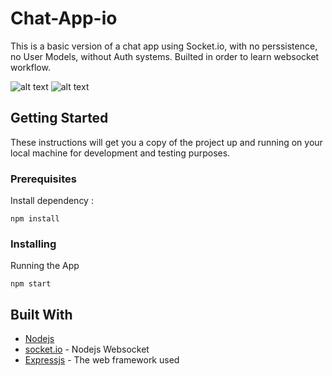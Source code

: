 # Chat-App-io
This is a basic version of a chat app using Socket.io, with no perssistence, no User Models, without Auth systems. Builted in order to learn websocket workflow. 

![alt text](https://github.com/ThalKod/Chat-App-IO/blob/master/home.png)
![alt text](https://github.com/ThalKod/Chat-App-IO/blob/master/chat.png)

## Getting Started

These instructions will get you a copy of the project up and running on your local machine for development and testing purposes.

### Prerequisites
Install dependency :
```
npm install
```

### Installing

Running the App
```
npm start
```

## Built With

* [Nodejs](https://nodejs.org/en/) 
* [socket.io](https://socket.io/) - Nodejs Websocket
* [Expressjs](https://github.com/expressjs/express) - The web framework used

